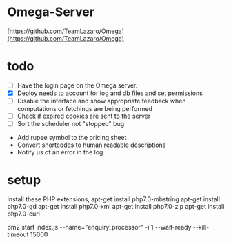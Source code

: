 
# Omega-Server

[https://github.com/TeamLazaro/Omega](https://github.com/TeamLazaro/Omega)

# todo
- [ ] Have the login page on the Omega server.
- [x] Deploy needs to account for log and db files and set permissions
- [ ] Disable the interface and show appropriate feedback when computations or fetchings are being performed
- [ ] Check if expired cookies are sent to the server
- [ ] Sort the scheduler not "stopped" bug
- Add rupee symbol to the pricing sheet
- Convert shortcodes to human readable descriptions
- Notify us of an error in the log

# setup
Install these PHP extensions,
apt-get install php7.0-mbstring
apt-get install php7.0-gd
apt-get install php7.0-xml
apt-get install php7.0-zip
apt-get install php7.0-curl

pm2 start index.js --name="enquiry_processor" -i 1 --wait-ready --kill-timeout 15000
